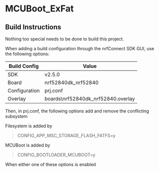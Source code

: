 # MCUBoot_ExFat

## Build Instructions

Nothing too special needs to be done to build this project.

When adding a build configuration through the nrfConnect SDK GUI, use the following options:

| Build Config      | Value                                 |
| ----              | ----                                  |
| SDK               | v2.5.0                                |
| Board             | nrf52840dk_nrf52840                   | 
| Configuration     | prj.conf                              |  
| Overlay           | boards\nrf52840dk_nrf52840.overlay    |

Then, in prj.conf, the following options add and remove the conflicting subsystem

Filesystem is added by 
> CONFIG_APP_MSC_STORAGE_FLASH_FATFS=y

MCUBoot is added by 
> CONFIG_BOOTLOADER_MCUBOOT=y

When either one of these options is enabled 
